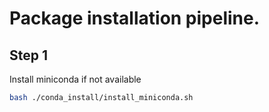# Package installation pipeline. 
<!-- Define the path variable relative to where this README.md is located -->
[//]: # "Set the installation path variable"
[path]: .

## Step 1
Install miniconda if not available
```bash 
bash ./conda_install/install_miniconda.sh
```